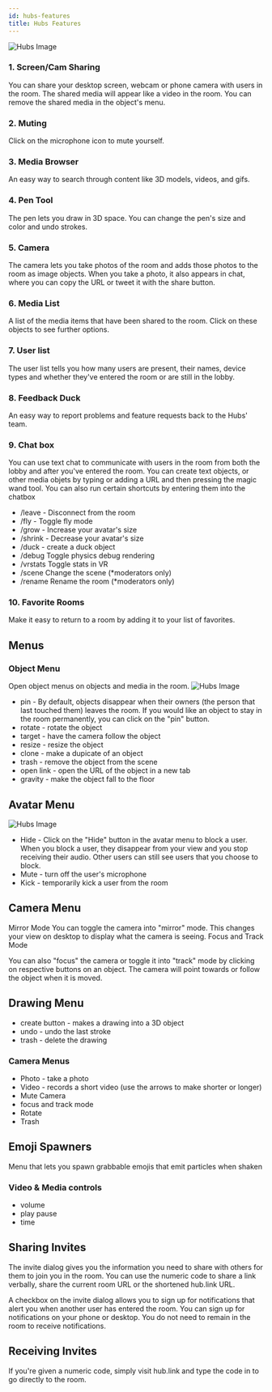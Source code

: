 ```yaml
---
id: hubs-features
title: Hubs Features
---
```


![Hubs Image](../img/user_interface_placeholder.png)

### 1. Screen/Cam Sharing

You can share your desktop screen, webcam or phone camera with users in the room. The shared media will appear like a video in the room. You can remove the shared media in the object's menu.

###  2. Muting

Click on the microphone icon to mute yourself.

### 3. Media Browser

An easy way to search through content like 3D models, videos, and gifs.

### 4. Pen Tool

The pen lets you draw in 3D space. You can change the pen's size and color and undo strokes.

### 5. Camera

The camera lets you take photos of the room and adds those photos to the room as image objects. When you take a photo, it also appears in chat, where you can copy the URL or tweet it with the share button.

### 6. Media List

A list of the media items that have been shared to the room. Click on these objects to see further options. 

### 7. User list

The user list tells you how many users are present, their names, device types and whether they've entered the room or are still in the lobby.

### 8. Feedback Duck

An easy way to report problems and feature requests back to the Hubs' team. 

### 9. Chat box
You can use text chat to communicate with users in the room from both the lobby and after you've entered the room. You can create text objects, or other media objets by typing or adding a URL and then pressing the magic wand tool. You can also run certain shortcuts by entering them into the chatbox 

 * /leave - Disconnect from the room
 * /fly - Toggle fly mode
 * /grow - Increase your avatar's size
 * /shrink - Decrease your avatar's size
 * /duck - create a duck object
 * /debug Toggle physics debug rendering
 * /vrstats Toggle stats in VR
 * /scene <scene url> Change the scene (*moderators only)
 * /rename <new name> Rename the room (*moderators only)

### 10. Favorite Rooms

Make it easy to return to a room by adding it to your list of favorites. 

## Menus 

### Object Menu

Open object menus on objects and media in the room. 
![Hubs Image](../img/object-menu.png)


* pin - By default, objects disappear when their owners (the person that last touched them) leaves the room. If you would like an object to stay in the room permanently, you can click on the "pin" button. 
* rotate - rotate the object
* target - have the camera follow the object
* resize - resize the object
* clone - make a dupicate of an object
* trash - remove the object from the scene
* open link - open the URL of the object in a new tab
* gravity - make the object fall to the floor

## Avatar Menu

![Hubs Image](../img/avatar-menu.png)

* Hide - Click on the "Hide" button in the avatar menu to block a user. When you block a user, they disappear from your view and you stop receiving their audio. Other users can still see users that you choose to block.
* Mute - turn off the user's microphone
* Kick - temporarily kick a user from the room

## Camera Menu

Mirror Mode
You can toggle the camera into "mirror" mode. This changes your view on desktop to display what the camera is seeing.
Focus and Track Mode

You can also "focus" the camera or toggle it into "track" mode by clicking on respective buttons on an object. The camera will point towards or follow the object when it is moved.

## Drawing Menu

* create button - makes a drawing into a 3D object
* undo - undo the last stroke
* trash - delete the drawing

### Camera Menus

* Photo - take a photo
* Video - records a short video (use the arrows to make shorter or longer)
* Mute Camera
* focus and track mode
* Rotate
* Trash

## Emoji Spawners

Menu that lets you spawn grabbable emojis that emit particles when shaken

### Video & Media controls

* volume
* play pause
* time 

## Sharing Invites

The invite dialog gives you the information you need to share with others for them to join you in the room. You can use the numeric code to share a link verbally, share the current room URL or the shortened hub.link URL.

A checkbox on the invite dialog allows you to sign up for notifications that alert you when another user has entered the room. You can sign up for notifications on your phone or desktop. You do not need to remain in the room to receive notifications.


## Receiving Invites

If you're given a numeric code, simply visit hub.link and type the code in to go directly to the room.